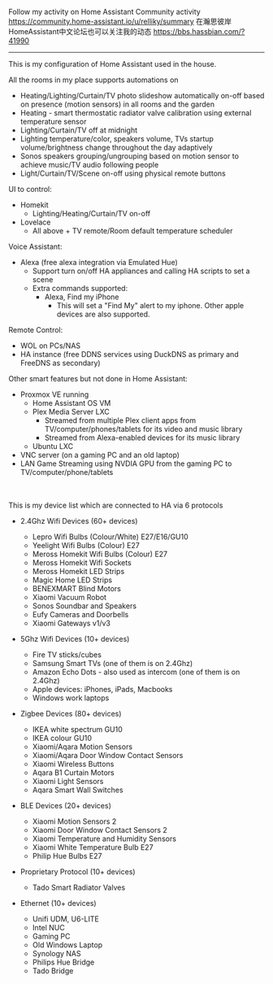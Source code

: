 Follow my activity on 
Home Assistant Community activity https://community.home-assistant.io/u/relliky/summary
在瀚思彼岸HomeAssistant中文论坛也可以关注我的动态 https://bbs.hassbian.com/?41990

--------------------------------------------------------------------------
This is my configuration of Home Assistant used in the house. 

All the rooms in my place supports automations on
- Heating/Lighting/Curtain/TV photo slideshow automatically on-off based on presence (motion sensors) in all rooms and the garden
- Heating - smart thermostatic radiator valve calibration using external temperature sensor
- Lighting/Curtain/TV off at midnight
- Lighting temperature/color, speakers volume, TVs startup volume/brightness change throughout the day adaptively
- Sonos speakers grouping/ungrouping based on motion sensor to achieve music/TV audio following people 
- Light/Curtain/TV/Scene on-off using physical remote buttons

UI to control:
- Homekit
  - Lighting/Heating/Curtain/TV on-off
- Lovelace 
  - All above + TV remote/Room default temperature scheduler
  
Voice Assistant:
- Alexa (free alexa integration via Emulated Hue)
  - Support turn on/off HA appliances and calling HA scripts to set a scene
  - Extra commands supported:
    - Alexa, Find my iPhone
      - This will set a "Find My" alert to my iphone. Other apple devices are also supported.

Remote Control:
- WOL on PCs/NAS
- HA instance (free DDNS services using DuckDNS as primary and FreeDNS as secondary)


Other smart features but not done in Home Assistant:
- Proxmox VE running
  - Home Assistant OS VM
  - Plex Media Server LXC
    - Streamed from multiple Plex client apps from TV/computer/phones/tablets for its video and music library
    - Streamed from Alexa-enabled devices for its music library
  - Ubuntu LXC
- VNC server (on a gaming PC and an old laptop)
- LAN Game Streaming using NVDIA GPU from the gaming PC to TV/computer/phone/tablets

<br><br>
This is my device list which are connected to HA via 6 protocols 

- 2.4Ghz Wifi Devices (60+ devices)
  - Lepro Wifi Bulbs (Colour/White) E27/E16/GU10
  - Yeelight Wifi Bulbs (Colour) E27
  - Meross Homekit Wifi Bulbs (Colour) E27
  - Meross Homekit Wifi Sockets
  - Meross Homekit LED Strips 
  - Magic Home LED Strips 
  - BENEXMART Blind Motors
  - Xiaomi Vacuum Robot 
  - Sonos Soundbar and Speakers
  - Eufy Cameras and Doorbells
  - Xiaomi Gateways v1/v3

- 5Ghz Wifi Devices (10+ devices)
  - Fire TV sticks/cubes
  - Samsung Smart TVs (one of them is on 2.4Ghz)
  - Amazon Echo Dots - also used as intercom (one of them is on 2.4Ghz)
  - Apple devices: iPhones, iPads, Macbooks
  - Windows work laptops

- Zigbee Devices (80+ devices)
  - IKEA white spectrum GU10 
  - IKEA colour GU10 
  - Xiaomi/Aqara Motion Sensors
  - Xiaomi/Aqara Door Window Contact Sensors
  - Xiaomi Wireless Buttons
  - Aqara B1 Curtain Motors
  - Xiaomi Light Sensors
  - Aqara Smart Wall Switches

- BLE Devices (20+ devices)
  - Xiaomi Motion Sensors 2
  - Xiaomi Door Window Contact Sensors 2
  - Xiaomi Temperature and Humidity Sensors
  - Xiaomi White Temperature Bulb E27
  - Philip Hue Bulbs E27
  
- Proprietary Protocol (10+ devices)
  - Tado Smart Radiator Valves

- Ethernet (10+ devices)
  - Unifi UDM, U6-LITE
  - Intel NUC
  - Gaming PC
  - Old Windows Laptop
  - Synology NAS 
  - Philips Hue Bridge
  - Tado Bridge
  
